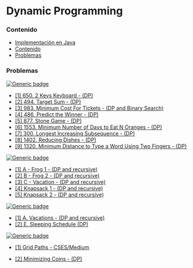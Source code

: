 # Dynamic Programming

### Contenido

* [Implementación en Java](#)
* [Contenido](#contenido)
* [Problemas](#problemas)

### Problemas

[![Generic badge](https://img.shields.io/badge/LeetCode-Medium-yellow.svg)](https://leetcode.com/problemset/algorithms/)

* [[1] 650. 2 Keys Keyboard - (DP)](https://leetcode.com/problems/2-keys-keyboard/)
* [[2] 494. Target Sum - (DP)](https://leetcode.com/problems/target-sum/)
* [[3] 983. Minimum Cost For Tickets - (DP and Binary Search)](https://leetcode.com/problems/minimum-cost-for-tickets/)
* [[4] 486. Predict the Winner - (DP)](https://leetcode.com/problems/predict-the-winner/)
* [[5] 877. Stone Game - (DP)](https://leetcode.com/problems/stone-game/)
* [[6] 1553. Minimum Number of Days to Eat N Oranges - (DP)](https://leetcode.com/problems/minimum-number-of-days-to-eat-n-oranges/)
* [[7] 300. Longest Increasing Subsequence - (DP)](https://leetcode.com/problems/longest-increasing-subsequence/)
* [[8] 1402. Reducing Dishes - (DP)](https://leetcode.com/problems/reducing-dishes/)
* [[9] 1320. Minimum Distance to Type a Word Using Two Fingers - (DP)](https://leetcode.com/problems/minimum-distance-to-type-a-word-using-two-fingers/)

[![Generic badge](https://img.shields.io/badge/AtCoder-Medium-yellow.svg)](https://atcoder.jp/)

* [[1] A - Frog 1 - (DP and recursive)](https://atcoder.jp/contests/dp/tasks/dp_a)
* [[2] B - Frog 2 - (DP and recursive)](https://atcoder.jp/contests/dp/tasks/dp_b)
* [[3] C - Vacation - (DP and recursive)](https://atcoder.jp/contests/dp/tasks/dp_c)
* [[4] Knapsack 1 - (DP and recursive)](https://atcoder.jp/contests/dp/tasks/dp_d)
* [[5] Knapsack 2 - (DP and recursive)](https://atcoder.jp/contests/dp/tasks/dp_e)

[![Generic badge](https://img.shields.io/badge/CodeForces-Medium-yellow.svg)](https://codeforces.com/problemset?tags=dp)

* [[1] A. Vacations - (DP and recursive)](https://codeforces.com/contest/698/problem/A)
* [[2] E. Sleeping Schedule (DP)](https://codeforces.com/contest/1324/problem/E)

[![Generic badge](https://img.shields.io/badge/CSES-Medium-yellow.svg)](https://cses.fi/problemset/)

* [[1] Grid Paths - CSES/Medium](https://cses.fi/problemset/task/1638)

* [[2] Minimizing Coins - (DP)](https://cses.fi/problemset/task/1634/)